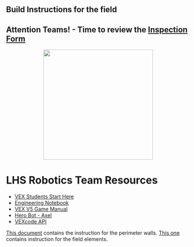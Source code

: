 ## **Build Instructions for the field**
## Attention Teams! - Time to review the [Inspection Form](https://github.com/stcline/LHS_Robotics_Team/blob/main/V5RC%20High%20Stakes%20Robot%20Inspection%20Checklist_v3_2024-10-11.pdf)


<div style="text-align:center"><img src="https://github.com/user-attachments/assets/e717af9d-d503-47d5-9b40-22d34f7b9221" width="300" /></div>

# LHS Robotics Team Resources

- [VEX Students Start Here](https://kb.roboticseducation.org/hc/en-us/articles/8373753632407-VEX-Students-Start-Here)
- [Engineering Notebook](https://github.com/stcline/LHS_Robotics_Team/tree/main/Engineering_Notebook)
- [VEX V5 Game Manual](https://v5rc-kb.recf.org/hc/en-us/categories/23182894404119-2024-2025-High-Stakes-Game-Manual)
- [Hero Bot - Axel](https://kb.vex.com/hc/en-us/articles/28421674310420-An-Introduction-to-Axel-The-2024-2025-V5RC-Hero-Bot)
- [VEXcode API](https://api.vex.com/v5/home/)

[This document](https://drive.google.com/file/d/1LvBpG_bORKYYec98gh2oq2LwJ2-UAMMS/view?usp=sharing) contains the instruction for the perimeter walls.
[This one](https://instructions.online/?id=4091-2024-2025%20V5RC%20high%20stakes) contains instruction for the field elements.
